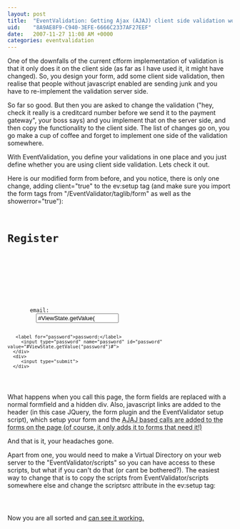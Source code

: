 ```yaml
---
layout: post
title:  "EventValidation: Getting Ajax (AJAJ) client side validation working"
uid:	"8A9AE8F9-C940-3EFE-6666C2337AF27EEF"
date:   2007-11-27 11:08 AM +0000
categories: eventvalidation
---
```

One of the downfalls of the current cfform implementation of validation is that it only does it on the client side (as far as I have used it, it might have changed). So, you design your form, add some client side validation, then realise that people without javascript enabled are sending junk and you have to re-implement the validation server side.

So far so good. But then you are asked to change the validation ("hey, check it really is a creditcard number before we send it to the payment gateway", your boss says) and you implement that on the server side, and then copy the functionality to the client side. The list of changes go on, you go make a cup of coffee and forget to implement one side of the validation somewhere. 

With EventValidation, you define your validations in one place and you just define whether you are using client side validation. Lets check it out. 

Here is our modified form from before, and you notice, there is only one change, adding client="true" to the ev:setup tag (and make sure you import the form tags from "/EventValidator/taglib/form" as well as the showerror="true"):

<code>
<h1>Register</h1>
   <cfimport prefix="ev" taglib="/EventValidation/taglib">
   <cfoutput>   
   <form action="#ViewState.getValue("myself")#register.action" method="post" >
      <ev:setup id="ev_Register" successEvent="register.action" client="true" showerror="true">
      <div>
       <label for="email">email:</label>
         <input type="text" name="email" id="email" value="#ViewState.getValue("email")#">
      
       <label for="password">password:</label>
         <input type="password" name="password" id="password" value="#ViewState.getValue("password")#">
      </div>
      <div>
         <input type="submit">
      </div>
   </form>
</code>

What happens when you call this page, the form fields are replaced with a normal formfield and a hidden div. Also, javascript links are added to the header (in this case JQuery, the form plugin and the EventValidator setup script), which setup your form and the <abbr title="Asynchronous Javascript with JSON">AJAJ</a> based calls are added to the forms on the page (of course, it only adds it to forms that need it!)
	
And that is it, your headaches gone.

Apart from one, you would need to make a Virtual Directory on your web server to the "EventValidator/scripts" so you can have access to these scripts, but what if you can't do that (or cant be bothered?). The easiest way to change that is to copy the scripts from EventValidator/scripts somewhere else and change the scriptsrc attribute in the ev:setup tag:

<code>
      <ev:setup id="ev_Register" successEvent="register.action" client="true" showerror="true" scriptsrc="/scripts/">	
</code>

Now you are all sorted and <a href="http://www.markdrew.co.uk/EVDemo/index.cfm?go=ajaxerror" title="EventValidation Examples">can see it working.</a>